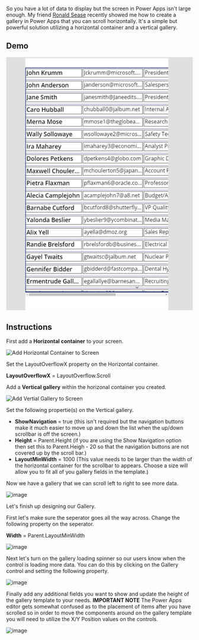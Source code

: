 So you have a lot of data to display but the screen in Power Apps isn't large enough.  My friend [Ronald Sease](https://www.linkedin.com/in/ronald-sease-888438111/) recently showed me how to create a gallery in Power Apps that you can scroll horizontally.  It's a simple but powerful solution utilizing a horizontal container and a vertical gallery.

## Demo

![Scrollable Gallery](https://github.com/rwilson504/Blogger/blob/master/scrollable-canvas-gallery/ScrollingCanvasGallery.gif?raw=true)

## Instructions

First add a **Horizontal container** to your screen.  

![Add Horizontal Container to Screen](https://user-images.githubusercontent.com/7444929/110697283-29326200-81ba-11eb-9893-138b0d7802e6.png)

Set the LayoutOverflowX property on the Horizontal container.

**LayoutOverflowX** = LayoutOverflow.Scroll

Add a **Vertical gallery** within the horizonal container you created.

![Add Vertial Gallery to Screen](https://user-images.githubusercontent.com/7444929/110697539-7dd5dd00-81ba-11eb-8275-19153a57426d.png)

Set the following propertie(s) on the Vertical gallery.
* **ShowNavigation** = true (this isn't required but the navigation buttons make it much easier to move up and down the list when the up/down scrollbar is off the screen.)
* **Height** = Parent.Height (if you are using the Show Navigation option then set this to Parent.Heigh - 20 so that the navigation buttons are not covered up by the scroll bar.)
* **LayoutMinWidth** = 1000 (This value needs to be larger than the width of the horizontal container for the scrollbar to appears.  Choose a size will allow you to fit all of you gallery fields in the template.)

Now we have a gallery that we can scroll left to right to see more data.  

![image](https://user-images.githubusercontent.com/7444929/110698901-3a7c6e00-81bc-11eb-819c-29bed9a5a1cd.png)

Let's finish up designing our Gallery.  

First let's make sure the seperator goes all the way across. Change the following property on the seperator.

**Width** = Parent.LayoutMinWidth

![image](https://user-images.githubusercontent.com/7444929/110699445-dd34ec80-81bc-11eb-94a9-5b4891a6dfac.png)

Next let's turn on the gallery loading spinner so our users know when the control is loading more data.  You can do this by clicking on the Gallery control and setting the following property.


![image](https://user-images.githubusercontent.com/7444929/110703176-6f3ef400-81c1-11eb-8b68-e54730cb8c3e.png)

Finally add any additional fields you want to show and update the height of the gallery template to your needs. **IMPORTANT NOTE** The Power Apps editor gets somewhat confused as to the placement of items after you have scrolled so in order to move the components around on the gallery template you will need to utilize the X/Y Position values on the controls.  

![image](https://user-images.githubusercontent.com/7444929/110702572-b1b40100-81c0-11eb-9b38-5cfd999b5ae6.png)

<!--stackedit_data:
eyJoaXN0b3J5IjpbMTQ3MTc4ODg2XX0=
-->